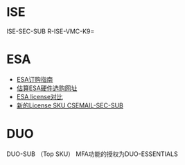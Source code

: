 # ISE

ISE-SEC-SUB
R-ISE-VMC-K9=





# ESA

- [ESA订购指南](https://www.cisco.com/c/en/us/products/security/cloud-email-security/partner-resources-listing.html)
- [估算ESA硬件选购网址](https://fwm.cisco.com/)
- [ESA license对比](https://www.cisco.com/c/en/us/products/security/email-security/secure-email-license-comparison.html#~competitive=0)
- [新的License SKU CSEMAIL-SEC-SUB](https://www.cisco.com/c/en/us/products/collateral/security/email-security/guide-c07-736692.html?cachemode=refresh)  



# DUO

DUO-SUB （Top SKU） MFA功能的授权为DUO-ESSENTIALS